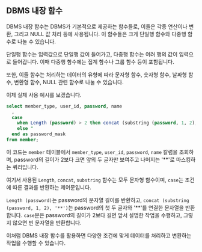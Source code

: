 ## DBMS 내장 함수

DBMS 내장 함수는 DBMS가 기본적으로 제공하는 함수들로, 이들은 각종 연산이나 변환, 그리고 NULL 값 처리 등에 사용됩니다. 이 함수들은 크게 단일행 함수와 다중행 함수로 나눌 수 있습니다.

단일행 함수는 입력값으로 단일행 값이 들어가고, 다중행 함수는 여러 행의 값이 입력으로 들어갑니다. 이때 다중행 함수에는 집계 함수나 그룹 함수 등이 포함됩니다.

또한, 이들 함수는 처리하는 데이터의 유형에 따라 문자형 함수, 숫자형 함수, 날짜형 함수, 변환형 함수, NULL 관련 함수로 나눌 수 있습니다.

이제 실제 사용 예시를 보겠습니다.

```sql
select member_type, user_id, password, name
  ,
  case 
    when Length (password) > 2 then concat (substring (password, 1, 2), '**')
    else " 
  end as password_mask
from member;
```

이 코드는 `member` 테이블에서 `member_type`, `user_id`, `password`, `name` 칼럼을 조회하며, password의 길이가 2보다 크면 앞의 두 글자만 보여주고 나머지는 '**'로 마스킹하는 쿼리입니다.

여기서 사용된 `Length`, `concat`, `substring` 함수는 모두 문자형 함수이며, `case`는 조건에 따른 결과를 반환하는 제어문입니다. 

`Length (password)`는 password의 문자열 길이를 반환하고, `concat (substring (password, 1, 2), '**')`는 password의 첫 두 글자와 '**'를 연결한 문자열을 반환합니다. `case`문은 password의 길이가 2보다 길면 앞서 설명한 작업을 수행하고, 그렇지 않으면 빈 문자열을 반환합니다. 

이처럼 DBMS 내장 함수를 활용하면 다양한 조건에 맞게 데이터를 처리하고 변환하는 작업을 수행할 수 있습니다.
